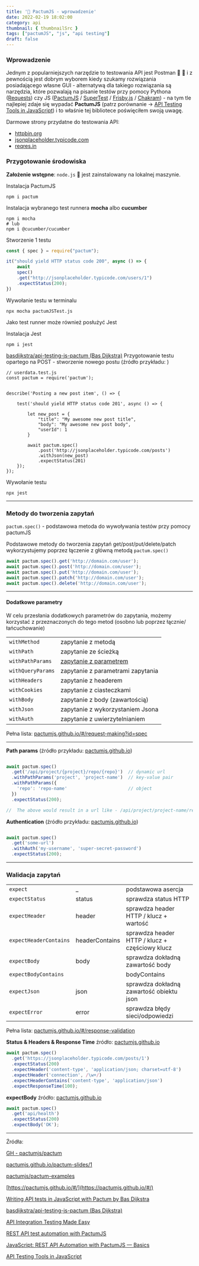 ```yaml
---
title: '🤝 PactumJS - wprowadzenie'
date: 2022-02-19 18:02:00
category: api
thumbnail: { thumbnailSrc }
tags: ["pactumJS", "js", "api testing"]
draft: false
---
```


### Wprowadzenie

Jednym z popularniejszych narzędzie to testowania API jest Postman 🚀 📮 i z pewnością jest dobrym wyborem kiedy szukamy rozwiązania posiadającego własne GUI - alternatywą dla takiego rozwiązania są narzędzia, które pozwalają na pisanie testów przy pomocy Pythona ([Requests](https://docs.python-requests.org/en/latest/)) czy JS ([PactumJS](https://pactumjs.com/) / [SuperTest](https://github.com/visionmedia/supertest) / [Frisby.js](https://docs.frisbyjs.com/) / [Chakram](http://dareid.github.io/chakram/)) - na tym tle najlepiej zdaje się wypadać **PactumJS** (patrz porównanie -> [API Testing Tools in JavaScript](https://dev.to/asaianudeep/api-testing-tools-in-javascript-22d8)) i to właśnie tej bibliotece poświęciłem swoją uwagę.

Darmowe strony przydatne do testowania API: 
* [httpbin.org](http://httpbin.org/)
* [jsonplaceholder.typicode.com](https://jsonplaceholder.typicode.com/)
* [reqres.in](https://reqres.in/)


### Przygotowanie środowiska

**Założenie wstępne**: `node.js` 📂  jest zainstalowany na lokalnej maszynie.

Instalacja PactumJS

    npm i pactum

Instalacja wybranego test runnera **mocha** albo **cucumber**

    npm i mocha
    # lub
    npm i @cucumber/cucumber

Stworzenie 1 testu

```js
const { spec } = require("pactum");

it("should yield HTTP status code 200", async () => {
    await
    spec()
    .get("http://jsonplaceholder.typicode.com/users/1")
    .expectStatus(200);
})
```

Wywołanie testu w terminalu

    npx mocha pactumJSTest.js

Jako test runner może również posłużyć Jest

Instalacja Jest

    npm i jest

[basdijkstra/api-testing-js-pactum (Bas Dijkstra)](https://github.com/basdijkstra/api-testing-js-pactum)
Przygotowanie testu opartego na POST - stworzenie nowego postu (źródło przykładu: )

```JS
// userdata.test.js
const pactum = require('pactum');


describe('Posting a new post item', () => {

    test('should yield HTTP status code 201', async () => {

        let new_post = {
            "title": "My awesome new post title",
            "body": "My awesome new post body",
            "userId": 1
        }

        await pactum.spec()
            .post('http://jsonplaceholder.typicode.com/posts')
            .withJson(new_post)
            .expectStatus(201)
    });
});
```
Wywołanie testu

    npx jest


---
### Metody do tworzenia zapytań

`pactum.spec()` - podstawowa metoda do wywoływania testów przy pomocy pactumJS

Podstawowe metody do tworzenia zapytań get/post/put/delete/patch wykorzystujemy poprzez łączenie z główną metodą `pactum.spec()`

```js
await pactum.spec().get('http://domain.com/user');
await pactum.spec().post('http://domain.com/user');
await pactum.spec().put('http://domain.com/user');
await pactum.spec().patch('http://domain.com/user');
await pactum.spec().delete('http://domain.com/user');
```
----
#### Dodatkowe parametry

W celu przesłania dodatkowych parametrów do zapytania, możemy korzystać z przeznaczonych do tego metod (osobno lub poprzez łącznie/łańcuchowanie)


|  |  | 
|---|---|
| `withMethod` | zapytanie z metodą | 
| `withPath` | zapytanie ze ścieżką | 
| `withPathParams` | [zapytanie z parametrem](https://pactumjs.github.io/#/request-making?id=path-params) |
| `withQueryParams` | zapytanie z parametrami zapytania |
| `withHeaders` | zapytanie z headerem |
| `withCookies` | zapytanie z ciasteczkami |
| `withBody` | zapytanie z body (zawartością) |
| `withJson` | zapytanie z wykorzystaniem Jsona |
| `withAuth` | zapytanie z uwierzytelnianiem |

Pełna lista: [pactumjs.github.io/#/request-making?id=spec](https://pactumjs.github.io/#/request-making?id=spec)



---
**Path params** (źródło przykładu: [pactumjs.github.io](https://pactumjs.github.io/#/request-making?id=path-params))

```js

await pactum.spec()
  .get('/api/project/{project}/repo/{repo}')  // dynamic url
  .withPathParams('project', 'project-name')  // key-value pair
  .withPathParams({
    'repo': 'repo-name'                       // object
  })
  .expectStatus(200);

//  The above would result in a url like - /api/project/project-name/repo/repo-name
```

**Authentication** (źródło przykładu: [pactumjs.github.io](https://pactumjs.github.io/#/request-making?id=username-amp-password))

```js

await pactum.spec()
  .get('some-url')
  .withAuth('my-username', 'super-secret-password')
  .expectStatus(200);

```



---
### Walidacja zapytań

| | | |
|---|---|---|
| `expect` | _ | podstawowa asercja |
|`expectStatus`|	status	|sprawdza status HTTP|
|`expectHeader`|	header|	sprawdza header HTTP / klucz + wartość|
|`expectHeaderContains`|	headerContains|	sprawdza header HTTP / klucz + częściowy klucz|
|`expectBody`|	body	|sprawdza dokładną zawartość body|
|`expectBodyContains`|	|bodyContains	|sprawdza czy body zawiera wartość|
|`expectJson`|	json	|sprawdza dokładną zawartość obiektu json|
|`expectError`|	error	|sprawdza błędy sieci/odpowiedzi|

Pełna lista: [pactumjs.github.io/#/response-validation](https://pactumjs.github.io/#/response-validation)

**Status & Headers & Response Time** źródło: [pactumjs.github.io](https://pactumjs.github.io/#/response-validation?id=status-amp-headers-amp-response-time)
```js
await pactum.spec()
  .get('https://jsonplaceholder.typicode.com/posts/1')
  .expectStatus(200)
  .expectHeader('content-type', 'application/json; charset=utf-8')
  .expectHeader('connection', /\w+/)
  .expectHeaderContains('content-type', 'application/json')
  .expectResponseTime(100);
```

**expectBody** źródło: [pactumjs.github.io](https://pactumjs.github.io/#/response-validation?id=expectbody)
```js
await pactum.spec()
  .get('api/health')
  .expectStatus(200)
  .expectBody('OK');
```


---
Źródła: 

[GH - pactumjs/pactum](https://github.com/pactumjs/pactum)

[pactumjs.github.io/pactum-slides/1](https://pactumjs.github.io/pactum-slides/1)

[pactumjs/pactum-examples](https://github.com/pactumjs/pactum-examples)

[https://pactumjs.github.io/#/](https://pactumjs.github.io/#/)

[Writing API tests in JavaScript with Pactum by Bas Dijkstra](https://www.ontestautomation.com/writing-api-tests-in-javascript-with-pactum/)

[basdijkstra/api-testing-js-pactum (Bas Dijkstra)](https://github.com/basdijkstra/api-testing-js-pactum)

[API Integration Testing Made Easy](https://dev.to/asaianudeep/api-integration-testing-made-easy-1lcp)

[REST API test automation with PactumJS](https://www.zeljkovic.sh/rest-api-test-automation-with-pactumjs/)

[JavaScript: REST API Automation with PactumJS — Basics](https://asaianudeep.medium.com/javascript-rest-api-automation-with-pactumjs-basics-7247adf5ecf9)

[API Testing Tools in JavaScript](https://dev.to/asaianudeep/api-testing-tools-in-javascript-22d8)
